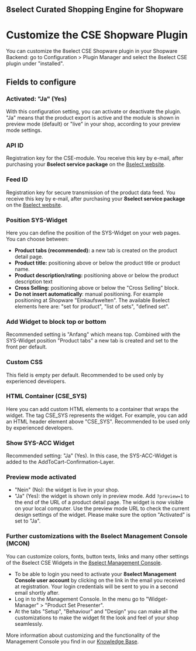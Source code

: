 ##  8select Curated Shopping Engine for Shopware
#  Customize the CSE Shopware Plugin 

You can customize the 8select CSE Shopware plugin in your Shopware Backend: go to Configuration > Plugin Manager and select the 8select CSE plugin under "installed". 

## Fields to configure

### Activated: "Ja" (Yes)
With this configuration setting, you can activate or deactivate the plugin.
"Ja" means that the product export is active and the module is shown in preview mode (default) or "live" in your shop, according to your preview mode settings. 

### API ID
Registration key for the CSE-module. You receive this key by e-mail, after purchasing your **8select service package** on the [8select website](https://www.8select.com/cse-pricing).


### Feed ID
Registration key for secure transmission of the product data feed. You receive this key by e-mail, after purchasing your **8select service package** on the [8select website](https://www.8select.com/cse-pricing).

### Position SYS-Widget
Here you can define the position of the SYS-Widget on your web pages. You can choose between:
- **Product tabs (recommended):** a new tab is created on the product detail page.
- **Product title:** positioning above or below the product title or product name.
- **Product description/rating:** positioning above or below the product description text
- **Cross Selling:** positioning above or below the "Cross Selling" block.
- **Do not insert automatically**: manual positioning. For example positioning at Shopware "Einkaufswelten". The available 8select elements here are: "set for product", "list of sets", "defined set".

### Add Widget to block top or bottom  
Recommended setting is "Anfang" which means top. Combined with the SYS-Widget position "Product tabs" a new tab is created and set to the front per default.

### Custom CSS  
This field is empty per default. Recommended to be used only by experienced developers.  

### HTML Container (CSE_SYS)  
Here you can add custom HTML elements to a container that wraps the widget. The tag CSE_SYS represents the widget. For example, you can add an HTML header element above "CSE_SYS". Recommended to be used only by experienced developers. 

### Show SYS-ACC Widget  
Recommended setting: "Ja" (Yes). In this case, the SYS-ACC-Widget is added to the AddToCart-Confirmation-Layer.

### Preview mode activated  
- "Nein" (No): the widget is live in your shop.
- "Ja" (Yes):  the widget is shown only in preview mode. Add `?preview=1` to the end of the URL of a product detail page. The widget is now visible on your local computer. Use the preview mode URL to check the current design settings of the widget. Please make sure the option "Activated" is set to "Ja".


### Further customizations with the 8select Management Console (MCON)
You can customize colors, fonts, button texts, links and many other settings of the 8select CSE Widgets in the [8select Management Console](https://console.8select.io). 

- To be able to login you need to activate your **8select Management Console user account** by clicking on the link in the email you received at registration. Your login credentials will be sent to you in a second email shortly after.
- Log in to the Management Console. In the menu go to "Widget-Manager" > "Product Set Presenter".
- At the tabs "Setup", "Behaviour" and "Design" you can make all the customizations to make the widget fit the look and feel of your shop seamlessly.

More information about customizing and the functionality of the Management Console you find in our [Knowledge Base](https://knowledge.8select.com). 

